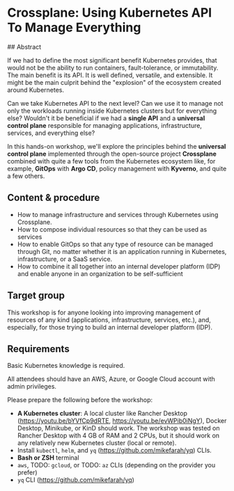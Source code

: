 # Crossplane: Using Kubernetes API To Manage Everything

## Abstract

If we had to define the most significant benefit Kubernetes provides, that would not be the ability to run containers, fault-tolerance, or immutability. The main benefit is its API. It is well defined, versatile, and extensible. It might be the main culprit behind the "explosion" of the ecosystem created around Kubernetes.

Can we take Kubernetes API to the next level? Can we use it to manage not only the workloads running inside Kubernetes clusters but for everything else? Wouldn't it be beneficial if we had a **single API** and a **universal control plane** responsible for managing applications, infrastructure, services, and everything else?

In this hands-on workshop, we'll explore the principles behind the **universal control plane** implemented through the open-source project **Crossplane** combined with quite a few tools from the Kubernetes ecosystem like, for example, **GitOps** with **Argo CD**, policy management with **Kyverno**, and quite a few others.


## Content & procedure

* How to manage infrastructure and services through Kubernetes using Crossplane.
* How to compose individual resources so that they can be used as services
* How to enable GitOps so that any type of resource can be managed through Git, no matter whether it is an application running in Kubernetes, infrastructure, or a SaaS service.
* How to combine it all together into an internal developer platform (IDP) and enable anyone in an organization to be self-sufficient

## Target group

This workshop is for anyone looking into improving management of resources of any kind (applications, infrastructure, services, etc.), and, especially, for those trying to build an internal developer platform (IDP).

## Requirements

Basic Kubernetes knowledge is required.

All attendees should have an AWS, Azure, or Google Cloud account with admin privileges.

Please prepare the following before the workshop:
* **A Kubernetes cluster**: A local cluster like Rancher Desktop (https://youtu.be/bYVfCp9dRTE, https://youtu.be/evWPib0iNgY), Docker Desktop, Minikube, or KinD should work. The workshop was tested on Rancher Desktop with 4 GB of RAM and 2 CPUs, but it should work on any relatively new Kubernetes cluster (local or remote).
* Install `kubectl`, `helm`, and `yq` (https://github.com/mikefarah/yq) CLIs.
* **Bash or ZSH** terminal
* `aws`, TODO: `gcloud`, or TODO: `az` CLIs (depending on the provider you prefer)
* `yq` CLI (https://github.com/mikefarah/yq)